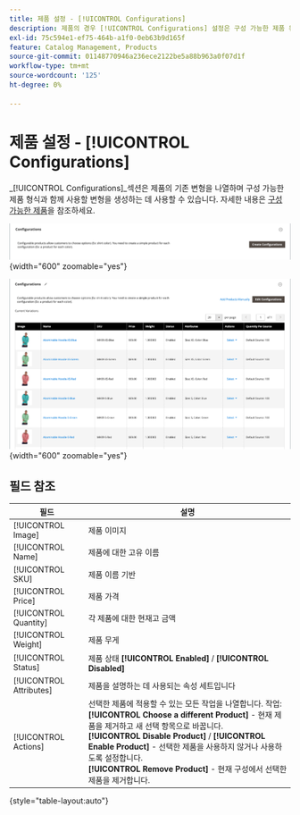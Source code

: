 ```yaml
---
title: 제품 설정 - [!UICONTROL Configurations]
description: 제품의 경우 [!UICONTROL Configurations] 설정은 구성 가능한 제품 유형과 함께 사용할 변형을 정의합니다.
exl-id: 75c594e1-ef75-464b-a1f0-0eb63b9d165f
feature: Catalog Management, Products
source-git-commit: 01148770946a236ece2122be5a88b963a0f07d1f
workflow-type: tm+mt
source-wordcount: '125'
ht-degree: 0%

---
```


# 제품 설정 - [!UICONTROL Configurations]

_[!UICONTROL Configurations]_섹션은 제품의 기존 변형을 나열하며 구성 가능한 제품 형식과 함께 사용할 변형을 생성하는 데 사용할 수 있습니다. 자세한 내용은 [구성 가능한 제품](product-create-configurable.md)을 참조하세요.

![구성 섹션](./assets/product-configurable-create-configurations.png){width="600" zoomable="yes"}

![제품 구성](./assets/product-configurations-hoodie.png){width="600" zoomable="yes"}

## 필드 참조

| 필드 | 설명 |
|--- |--- |
| [!UICONTROL Image] | 제품 이미지 |
| [!UICONTROL Name] | 제품에 대한 고유 이름 |
| [!UICONTROL SKU] | 제품 이름 기반 |
| [!UICONTROL Price] | 제품 가격 |
| [!UICONTROL Quantity] | 각 제품에 대한 현재고 금액 |
| [!UICONTROL Weight] | 제품 무게 |
| [!UICONTROL Status] | 제품 상태 **[!UICONTROL Enabled]** / **[!UICONTROL Disabled]** |
| [!UICONTROL Attributes] | 제품을 설명하는 데 사용되는 속성 세트입니다 |
| [!UICONTROL Actions] | 선택한 제품에 적용할 수 있는 모든 작업을 나열합니다. 작업:<br /> **[!UICONTROL Choose a different Product]** - 현재 제품을 제거하고 새 선택 항목으로 바꿉니다.<br /> **[!UICONTROL Disable Product]** / **[!UICONTROL Enable Product]** - 선택한 제품을 사용하지 않거나 사용하도록 설정합니다.<br /> **[!UICONTROL Remove Product]** - 현재 구성에서 선택한 제품을 제거합니다. |

{style="table-layout:auto"}
